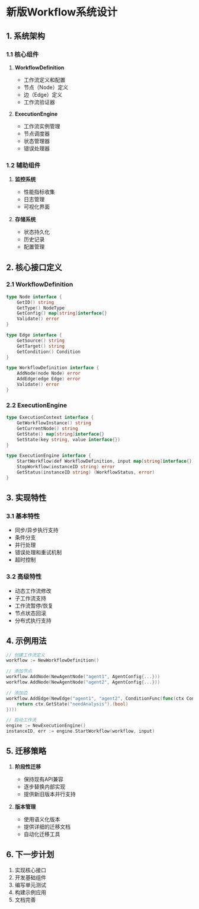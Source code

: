 # 新版Workflow系统设计

## 1. 系统架构

### 1.1 核心组件

1. **WorkflowDefinition**
   - 工作流定义和配置
   - 节点（Node）定义
   - 边（Edge）定义
   - 工作流验证器

2. **ExecutionEngine**
   - 工作流实例管理
   - 节点调度器
   - 状态管理器
   - 错误处理器

### 1.2 辅助组件

1. **监控系统**
   - 性能指标收集
   - 日志管理
   - 可视化界面

2. **存储系统**
   - 状态持久化
   - 历史记录
   - 配置管理

## 2. 核心接口定义

### 2.1 WorkflowDefinition

```go
type Node interface {
    GetID() string
    GetType() NodeType
    GetConfig() map[string]interface{}
    Validate() error
}

type Edge interface {
    GetSource() string
    GetTarget() string
    GetCondition() Condition
}

type WorkflowDefinition interface {
    AddNode(node Node) error
    AddEdge(edge Edge) error
    Validate() error
}
```

### 2.2 ExecutionEngine

```go
type ExecutionContext interface {
    GetWorkflowInstance() string
    GetCurrentNode() string
    GetState() map[string]interface{}
    SetState(key string, value interface{})
}

type ExecutionEngine interface {
    StartWorkflow(def WorkflowDefinition, input map[string]interface{}) (string, error)
    StopWorkflow(instanceID string) error
    GetStatus(instanceID string) (WorkflowStatus, error)
}
```

## 3. 实现特性

### 3.1 基本特性
- 同步/异步执行支持
- 条件分支
- 并行处理
- 错误处理和重试机制
- 超时控制

### 3.2 高级特性
- 动态工作流修改
- 子工作流支持
- 工作流暂停/恢复
- 节点状态回滚
- 分布式执行支持

## 4. 示例用法

```go
// 创建工作流定义
workflow := NewWorkflowDefinition()

// 添加节点
workflow.AddNode(NewAgentNode("agent1", AgentConfig{...}))
workflow.AddNode(NewAgentNode("agent2", AgentConfig{...}))

// 添加边
workflow.AddEdge(NewEdge("agent1", "agent2", ConditionFunc(func(ctx Context) bool {
    return ctx.GetState("needAnalysis").(bool)
})))

// 启动工作流
engine := NewExecutionEngine()
instanceID, err := engine.StartWorkflow(workflow, input)
```

## 5. 迁移策略

1. **阶段性迁移**
   - 保持现有API兼容
   - 逐步替换内部实现
   - 提供新旧版本并行支持

2. **版本管理**
   - 使用语义化版本
   - 提供详细的迁移文档
   - 自动化迁移工具

## 6. 下一步计划

1. 实现核心接口
2. 开发基础组件
3. 编写单元测试
4. 构建示例应用
5. 文档完善